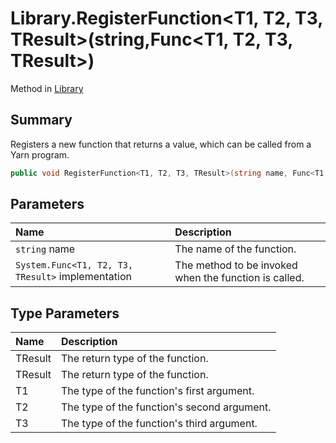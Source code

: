 # Library.RegisterFunction<T1, T2, T3, TResult>(string,Func<T1, T2, T3, TResult>)

Method in [Library](/docs/api/csharp/yarn.library.md)

## Summary


Registers a new function that returns a value, which can be
called from a Yarn program.


```csharp
public void RegisterFunction<T1, T2, T3, TResult>(string name, Func<T1, T2, T3, TResult> implementation)
```

## Parameters

|Name|Description|
|:---|:---|
|`string` name|The name of the function.|
|`System.Func<T1, T2, T3, TResult>` implementation|The method to be invoked when the function is called.|

## Type Parameters

|Name|Description|
|:---|:---|
|TResult|The return type of the function.|
|TResult|The return type of the function.|
|T1|The type of the function's first argument.|
|T2|The type of the function's second argument.|
|T3|The type of the function's third argument.|

